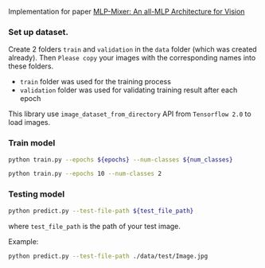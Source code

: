 Implementation for paper [MLP-Mixer: An all-MLP Architecture for Vision](https://arxiv.org/pdf/2105.01601.pdf)


### Set up dataset.

Create 2 folders `train` and `validation` in the `data` folder (which was created already). Then `Please copy` your images with the corresponding names into these folders.

- `train` folder was used for the training process
- `validation` folder was used for validating training result after each epoch 

This library use `image_dataset_from_directory` API from `Tensorflow 2.0` to load images.

### Train model

```bash
python train.py --epochs ${epochs} --num-classes ${num_classes}
```

```bash
python train.py --epochs 10 --num-classes 2
```
### Testing model

```bash
python predict.py --test-file-path ${test_file_path}
```

where `test_file_path` is the path of your test image.

Example:

```bash
python predict.py --test-file-path ./data/test/Image.jpg
```

